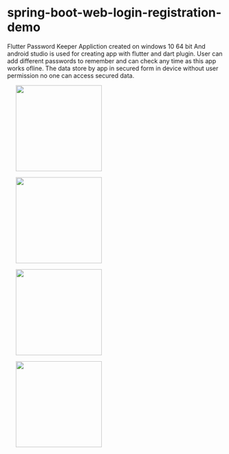 # spring-boot-web-login-registration-demo
Flutter Password Keeper Appliction created on windows 10 64 bit And android studio is used for creating app with flutter and dart plugin. User can add different passwords to remember and can check any time as this app works ofline. The data store by app in secured form in device without user permission no one can access secured data. 
<p float="left"> 
  <img src="https://github.com/mohitagrawal939/spring-boot-web-login-registration-demo/tree/master/ScreenShots/s1.jpg" width="200" hspace="20">
</p>
<p float="left">
  <img src="https://github.com/mohitagrawal939/spring-boot-web-login-registration-demo/tree/master/ScreenShots/s2.jpg" width="200" hspace="20"> 
</p>
<p float="left">
  <img src="https://github.com/mohitagrawal939/spring-boot-web-login-registration-demo/tree/master/ScreenShots/s3.jpg" width="200" hspace="20"> 
</p>
<p float="left"> 
  <img src="https://github.com/mohitagrawal939/spring-boot-web-login-registration-demo/tree/master/ScreenShots/s4.jpg" width="200" hspace="20"> 
</p> 
